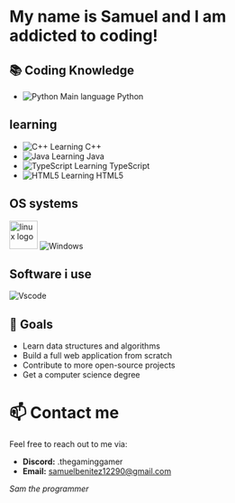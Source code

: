 # My name is Samuel and I am addicted to coding!

## 📚 Coding Knowledge

- ![Python](https://img.shields.io/badge/Python-3776AB?style=flat-square&logo=python&logoColor=white) Main language Python

## learning
- ![C++](https://img.shields.io/badge/C++-00599C?style=flat-square&logo=c%2B%2B&logoColor=white) Learning C++
- ![Java](https://img.shields.io/badge/Java-007396?style=flat-square&logo=java&logoColor=white) Learning Java
- ![TypeScript](https://img.shields.io/badge/TypeScript-3178C6?style=flat-square&logo=typescript&logoColor=white) Learning TypeScript
- ![HTML5](https://img.shields.io/badge/HTML5-E34F26?style=flat-square&logo=html5&logoColor=white) Learning HTML5

## OS systems
<img src="https://github.com/Samuel12209/Samuel12209/assets/157180807/0eeefa8d-29eb-46ff-8342-bf3dc62c82ba" alt="linux logo" width="50"> ![Windows](https://shields.io/badge/Windows--9cf?logo=Windows&style=social) 

## Software i use 
![Vscode](https://img.shields.io/badge/Vscode-007ACC?style=for-the-badge&logo=visualstudiocode&logoColor=white)

## 🌱 Goals

- Learn data structures and algorithms
- Build a full web application from scratch
- Contribute to more open-source projects
- Get a computer science degree

# 📫 Contact me

Feel free to reach out to me via:

- **Discord:** .thegaminggamer
- **Email:** samuelbenitez12290@gmail.com

*Sam the programmer*

